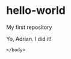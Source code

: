 # hello-world
My first repository
<!DOCTYPE html>
<html>
	<head>
	Yo, Adrian. I did it!
	</head>
	<body>
	
	</body>
<html>
